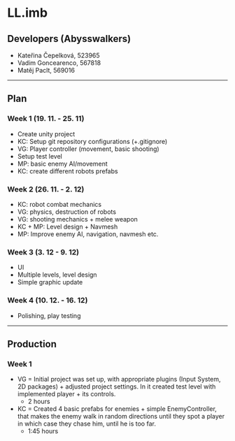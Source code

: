 # LL.imb

## Developers (Abysswalkers)
* Kateřina Čepelková, 523965
* Vadim Goncearenco, 567818
* Matěj Paclt, 569016

---

## Plan


### Week 1 (19. 11. - 25. 11)
* Create unity project
* KC: Setup git repository configurations (+.gitignore)
* VG: Player controller (movement, basic shooting)
* Setup test level
* MP: basic enemy AI/movement
* KC: create different robots prefabs

### Week 2 (26. 11. - 2. 12)
* KC: robot combat mechanics
* VG: physics, destruction of robots
* VG: shooting mechanics + melee weapon
* KC + MP: Level design + Navmesh
* MP: Improve enemy AI, navigation, navmesh etc.

### Week 3 (3. 12 - 9. 12)
* UI
* Multiple levels, level design
* Simple graphic update

### Week 4 (10. 12. - 16. 12)
* Polishing, play testing

---

## Production


### Week 1
* VG = Initial project was set up, with appropriate plugins (Input System, 2D packages) + adjusted project settings. In it created test level with implemented player + its controls.
	- 2 hours
* KC = Created 4 basic prefabs for enemies + simple EnemyController, that makes the enemy walk in random directions until they spot a player in which case they chase him, until he is too far.
	- 1:45 hours